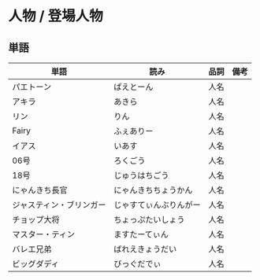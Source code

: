 # 人物 / 登場人物

## 単語

|単語|読み|品詞|備考|
|---|---|---|---|
|パエトーン|ぱえとーん|人名||
|アキラ|あきら|人名||
|リン|りん|人名||
|Fairy|ふぇありー|人名||
|イアス|いあす|人名||
|06号|ろくごう|人名||
|18号|じゅうはちごう|人名||
|にゃんきち長官|にゃんきちちょうかん|人名||
|ジャスティン・ブリンガー|じゃすてぃんぶりんがー|人名||
|チョップ大将|ちょっぷたいしょう|人名||
|マスター・ティン|ますたーてぃん|人名||
|バレエ兄弟|ばれえきょうだい|人名||
|ビッグダディ|びっぐだでぃ|人名||